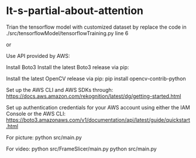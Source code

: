 # It-s-partial-about-attention
Trian the tensorflow model with customized dataset by replace the code in ./src/tensorflowModel/tensorflowTraining.py line 6

or

Use API provided by AWS:


Install Boto3
Install the latest Boto3 release via pip:


Install the latest OpenCV release via pip:
pip install opencv-contrib-python


Set up the AWS CLI and AWS SDKs through:
https://docs.aws.amazon.com/rekognition/latest/dg/getting-started.html


Set up authentication credentials for your AWS account using either the IAM Console or the AWS CLI:
https://boto3.amazonaws.com/v1/documentation/api/latest/guide/quickstart.html



For picture:
python src/main.py

For video:
python src/FrameSlicer/main.py
python src/main.py